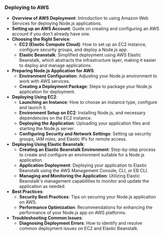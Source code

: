 ### Deploying to AWS
- **Overview of AWS Deployment**: Introduction to using Amazon Web Services for deploying Node.js applications.
- **Setting up an AWS Account**: Guide on creating and configuring an AWS account if you don't already have one.
- **Choosing the Right Service**:
  - **EC2 (Elastic Compute Cloud)**: How to set up an EC2 instance, configure security groups, and deploy a Node.js app.
  - **Elastic Beanstalk**: Simplified deployment using AWS Elastic Beanstalk, which abstracts the infrastructure layer, making it easier to deploy and manage applications.
- **Preparing Node.js Application for AWS**:
  - **Environment Configuration**: Adjusting your Node.js environment to work with AWS services.
  - **Creating a Deployment Package**: Steps to package your Node.js application for deployment.
- **Deploying Using EC2**:
  - **Launching an Instance**: How to choose an instance type, configure and launch it.
  - **Environment Setup on EC2**: Installing Node.js, and necessary dependencies on the EC2 instance.
  - **Deploying the Application**: Uploading your application files and starting the Node.js server.
  - **Configuring Security and Network Settings**: Setting up security groups, IAM roles, and Elastic IPs for remote access.
- **Deploying Using Elastic Beanstalk**:
  - **Creating an Elastic Beanstalk Environment**: Step-by-step process to create and configure an environment suitable for a Node.js application.
  - **Application Deployment**: Deploying your application to Elastic Beanstalk using the AWS Management Console, CLI, or EB CLI.
  - **Managing and Monitoring the Application**: Utilizing Elastic Beanstalk's management capabilities to monitor and update the application as needed.
- **Best Practices**:
  - **Security Best Practices**: Tips on securing your Node.js application on AWS.
  - **Performance Optimization**: Recommendations for enhancing the performance of your Node.js app on AWS platforms.
- **Troubleshooting Common Issues**:
  - **Diagnosing Deployment Errors**: How to identify and resolve common deployment issues on EC2 and Elastic Beanstalk.
